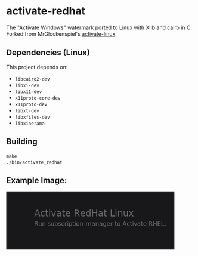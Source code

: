 # activate-redhat
The "Activate Windows" watermark ported to Linux with Xlib and cairo in C. Forked from MrGlockenspiel's [activate-linux](https://github.com/MrGlockenspiel/activate-linux).

## Dependencies (Linux)
This project depends on:
- `libcairo2-dev`
- `libxi-dev`
- `libx11-dev`
- `x11proto-core-dev`
- `x11proto-dev`
- `libxt-dev`
- `libxfiles-dev`
- `libxinerama`

## Building
```
make
./bin/activate_redhat
```

## Example Image:

![screenshot](screenshot.png)
